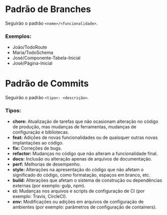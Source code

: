 # Padrão de Branches

Seguirão o padrão `<nome>/<funcionalidade>`.

### Exemplos:

- João/TodoRoute
- Maria/TodoSchema
- José/Componente-Tabela-Inicial
- José/Página-Inicial

# Padrão de Commits

Seguirão o padrão `<tipo>: <descrição>`.

### Tipos:

- **chore:** Atualização de tarefas que não ocasionam alteração no código de produção, mas mudanças de ferramentas, mudanças de configuração e bibliotecas.
- **feat:** Adições de novas funcionalidades ou de quaisquer outras novas implantações ao código.
- **fix:** Correções de bugs.
- **refactor:** Mudanças no código que não alteram a funcionalidade final.
- **docs:** Inclusão ou alteração apenas de arquivos de documentação.
- **perf:** Melhorias de desempenho.
- **style:** Alterações na apresentação do código que não afetam o significado do código, como formatação, espaços em branco, etc.
- **build:** Alterações que afetam o sistema de construção ou dependências externas (por exemplo: gulp, npm).
- **ci:** Mudanças nos arquivos e scripts de configuração de CI (por exemplo: Travis, CircleCI).
- **env:** Modificações ou adições em arquivos de configuração de ambientes (por exemplo: parâmetros de configuração de containers).


